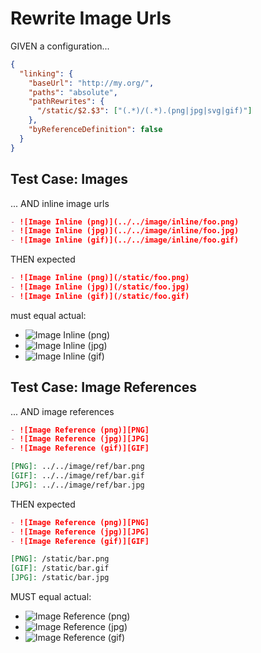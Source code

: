 # Rewrite Image Urls

GIVEN a configuration...

~~~json
{
  "linking": {
    "baseUrl": "http://my.org/",
    "paths": "absolute",
    "pathRewrites": {
      "/static/$2.$3": ["(.*)/(.*).(png|jpg|svg|gif)"]
    },
    "byReferenceDefinition": false
  }
}
~~~

## Test Case: Images

... AND inline image urls

~~~md
- ![Image Inline (png)](../../image/inline/foo.png)
- ![Image Inline (jpg)](../../image/inline/foo.jpg)
- ![Image Inline (gif)](../../image/inline/foo.gif)
~~~

THEN expected

~~~md
- ![Image Inline (png)](/static/foo.png)
- ![Image Inline (jpg)](/static/foo.jpg)
- ![Image Inline (gif)](/static/foo.gif)
~~~

must equal actual:

- ![Image Inline (png)](../../image/inline/foo.png)
- ![Image Inline (jpg)](../../image/inline/foo.jpg)
- ![Image Inline (gif)](../../image/inline/foo.gif)

## Test Case: Image References

... AND image references

~~~md
- ![Image Reference (png)][PNG]
- ![Image Reference (jpg)][JPG]
- ![Image Reference (gif)][GIF]

[PNG]: ../../image/ref/bar.png
[GIF]: ../../image/ref/bar.gif
[JPG]: ../../image/ref/bar.jpg
~~~

THEN expected

~~~md
- ![Image Reference (png)][PNG]
- ![Image Reference (jpg)][JPG]
- ![Image Reference (gif)][GIF]

[PNG]: /static/bar.png
[GIF]: /static/bar.gif
[JPG]: /static/bar.jpg
~~~

MUST equal actual:

- ![Image Reference (png)][PNG]
- ![Image Reference (jpg)][JPG]
- ![Image Reference (gif)][GIF]

[PNG]: ../../image/ref/bar.png
[GIF]: ../../image/ref/bar.gif
[JPG]: ../../image/ref/bar.jpg
